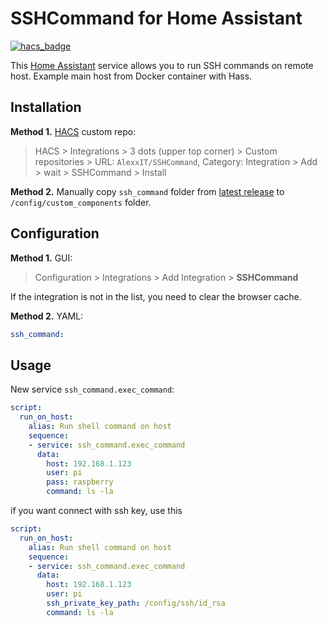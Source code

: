 # SSHCommand for Home Assistant

[![hacs_badge](https://img.shields.io/badge/HACS-Custom-orange.svg)](https://github.com/custom-components/hacs)

This [Home Assistant](https://www.home-assistant.io/) service allows you to run SSH commands on remote host. Example main host from Docker container with Hass.

## Installation

**Method 1.** [HACS](https://hacs.xyz/) custom repo:

> HACS > Integrations > 3 dots (upper top corner) > Custom repositories > URL: `AlexxIT/SSHCommand`, Category: Integration > Add > wait > SSHCommand > Install

**Method 2.** Manually copy `ssh_command` folder from [latest release](https://github.com/AlexxIT/SSHCommand/releases/latest) to `/config/custom_components` folder.

## Configuration

**Method 1.** GUI:

> Configuration > Integrations > Add Integration > **SSHCommand**

If the integration is not in the list, you need to clear the browser cache.

**Method 2.** YAML:

```yaml
ssh_command:
```

## Usage

New service `ssh_command.exec_command`:

```yaml
script:
  run_on_host:
    alias: Run shell command on host
    sequence:
    - service: ssh_command.exec_command
      data:
        host: 192.168.1.123
        user: pi
        pass: raspberry
        command: ls -la
```

if you want connect with ssh key, use this

```yaml
script:
  run_on_host:
    alias: Run shell command on host
    sequence:
    - service: ssh_command.exec_command
      data:
        host: 192.168.1.123
        user: pi
        ssh_private_key_path: /config/ssh/id_rsa
        command: ls -la
```